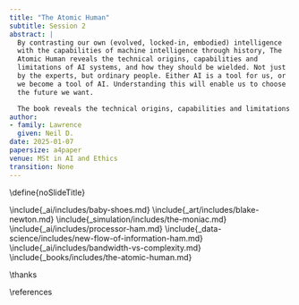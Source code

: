 ```yaml
---
title: "The Atomic Human"
subtitle: Session 2
abstract: |
  By contrasting our own (evolved, locked-in, embodied) intelligence
  with the capabilities of machine intelligence through history, The
  Atomic Human reveals the technical origins, capabilities and
  limitations of AI systems, and how they should be wielded. Not just
  by the experts, but ordinary people. Either AI is a tool for us, or
  we become a tool of AI. Understanding this will enable us to choose
  the future we want.

  The book reveals the technical origins, capabilities and limitations of AI systems, and how they should be wielded; not just by the experts, but also ordinary people.
author:
- family: Lawrence
  given: Neil D.
date: 2025-01-07
papersize: a4paper
venue: MSt in AI and Ethics
transition: None
---
```

\define{noSlideTitle}

\include{_ai/includes/baby-shoes.md}
\include{_art/includes/blake-newton.md}
\include{_simulation/includes/the-moniac.md}
\include{_ai/includes/processor-ham.md}
\include{_data-science/includes/new-flow-of-information-ham.md}
\include{_ai/includes/bandwidth-vs-complexity.md}
\include{_books/includes/the-atomic-human.md}

\thanks

\references
